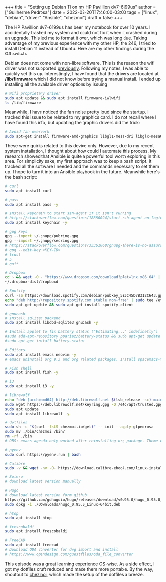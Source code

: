 +++
title = "Setting up Debian 11 on my HP Pavillion dv7-6199us"
author = ["Guilherme Pedrosa"]
date = 2022-03-20T17:46:00-03:00
tags = ["linux", "debian", "driver", "Ansible", "chezmoi"]
draft = false
+++

The HP Pavillion dv7-6199us has been my notebook for over 10 years. I accidentally trashed my system and could not fix it when it crashed during an upgrade. This led me to format it over, which was long due. Taking advantage of my previous experience with my other HP, the 246, I tried to install Debian 11 instead of Ubuntu. Here are my other findings during the OS switch.

Debian does not come with non-libre software. This is the reason the wifi driver was not supported [previously](https://gtpedrosa.github.io/blog/installing-linux-on-hp-246-g6/). Following my notes, I was able to quickly set this up. Interestingly, I have found that the drivers are located at **/lib/firmware** which I did not know before trying a manual install. I ended up installing all the available driver options by issuing

```bash
# Wifi proprietary driver
sudo apt update && sudo apt install firmware-iwlwifi
ls /lib/firmware
```

Meanwhile, I have noticed the fan noise pretty loud since the startup. I tracked this issue to be related to my graphics card. I do not recall where I have found this info, but updating the graphic drivers did the trick:

```bash
# Avoid fan overwork
sudo apt-get install firmware-amd-graphics libgl1-mesa-dri libglx-mesa0 mesa-vulkan-drivers xserver-xorg-video-all
```

These were quirks related to this device only. However, due to my recent system installation, I thought about how could I automate this process. My research showed that Ansible is quite a powerful tool worth exploring in this area. For simplicity sake, my first approach was to keep a bash script. It tracked all the software I needed and the commands necessary to set them up. I hope to turn it into an Ansible playbook in the future. Meanwhile here's the bash script:

```bash
# curl
sudo apt install curl

# pass
sudo apt install pass -y

# Install keychain to start ssh-agent if it isn't running
# https://stackoverflow.com/questions/18880024/start-ssh-agent-on-login
sudo apt install keychain -y

# gpg keys
gpg --import ~/.gnupg/pubring.gpg
gpg --import ~/.gnupg/secring.gpg
# https://stackoverflow.com/questions/33361068/gnupg-there-is-no-assurance-this-key-belongs-to-the-named-user
# gpg --edit-key <KEY-ID>
# trust
# 5
# quit

# Dropbox
cd ~ && wget -O - "https://www.dropbox.com/download?plat=lnx.x86_64" | tar xzf -
~/.dropbox-dist/dropboxd

# Spotify
curl -sS https://download.spotify.com/debian/pubkey_5E3C45D7B312C643.gpg | sudo apt-key add -
echo "deb http://repository.spotify.com stable non-free" | sudo tee /etc/apt/sources.list.d/spotify.list
sudo apt-get update && sudo apt-get install spotify-client

# gnucash
# Install sqlite3 backend
sudo apt install libdbd-sqlite3 gnucash -y

# Install applet to fix battery status ("Estimating..." indefinetly")
#sudo add-apt-repository ppa:iaz/battery-status && sudo apt-get update
#sudo apt-get install battery-status

# Editors
sudo apt install emacs neovim -y
# emacs uninstall org 9.3 and org related packages. Install spacemacs-theme. Restart.

# Fish shell
sudo apt install fish -y

# i3
sudo apt install i3 -y

# librewolf
echo "deb [arch=amd64] http://deb.librewolf.net $(lsb_release -sc) main" | sudo tee /etc/apt/sources.list.d/librewolf.list
sudo wget https://deb.librewolf.net/keyring.gpg -O /etc/apt/trusted.gpg.d/librewolf.gpg
sudo apt update
sudo apt install librewolf -y

# dotfiles
sudo sh -c "$(curl -fsLS chezmoi.io/get)" -- init --apply gtpedrosa
sudo mv ./bin/chezmoi /bin/
rm -rf ./bin
# OBS: emacs agenda only worked after reinstalling org package. Theme was not applied

# pyenv
sudo curl https://pyenv.run | bash

# Calibre
sudo -v && wget -nv -O- https://download.calibre-ebook.com/linux-installer.sh | sudo sh /dev/stdin

# Zotero
# download latest version manually

# Hugo
# download latest version form github
https://github.com/gohugoio/hugo/releases/download/v0.95.0/hugo_0.95.0_Linux-64bit.deb
sudo dpkg -i ./Downloads/hugo_0.95.0_Linux-64bit.deb

# htop
sudo apt install htop

# frescobaldi
sudo apt install frescobaldi

# FreeCAD
sudo apt install freecad
# Download ODA converter for dwg import and install
# https://www.opendesign.com/guestfiles/oda_file_converter
```

This episode was a great learning experience OS-wise. As a side effect, I got my dotfiles cruft reduced and made them more portable. By the way, shoutout to [chezmoi](https://www.chezmoi.io/), which made the setup of the dotfiles a breeze.